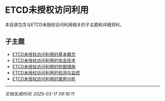 # ETCD未授权访问利用

本目录包含与ETCD未授权访问利用相关的子主题和详细资料。

## 子主题

- [ETCD未授权访问利用的基本概念](etcd-exploit/basic-concepts.md)
- [ETCD未授权访问利用的攻击技术](etcd-exploit/attack-techniques.md)
- [ETCD未授权访问利用的防御措施](etcd-exploit/defense-measures.md)
- [ETCD未授权访问利用的检测与监控](etcd-exploit/detection-monitoring.md)
- [ETCD未授权访问利用的案例分析](etcd-exploit/case-studies.md)

---

*文档生成时间: 2025-03-17 09:16:11*
